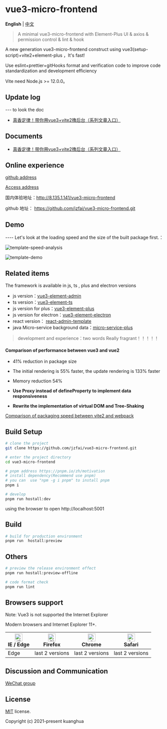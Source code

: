 # vue3-micro-frontend

**English** | [中文](./README-zh_CN.md)

> A minimal vue3-micro-frontend with Element-Plus UI & axios & permission control & lint & hook

A new  generation vue3-micro-frontend  construct  using  vue3(setup-script)+vite2+element-plus ，It's fast!

Use eslint+prettier+gitHooks format and verification code to improve code standardization and development efficiency

Vite need Node.js >= 12.0.0。

## Update log

--- to look the doc

- [真香定律！带你用vue3+vite2撸后台（系列文章入口）](https://juejin.cn/post/7036302298435289095)

## Documents

- [真香定律！带你用vue3+vite2撸后台（系列文章入口）](https://juejin.cn/post/7036302298435289095)

## Online experience

[github address](https://github.com/jzfai/vue3-micro-frontend.git)

[Access address](http://8.135.1.141/vue3-micro-frontend)

国内体验地址：http://8.135.1.141/vue3-micro-frontend

github 地址：  https://github.com/jzfai/vue3-micro-frontend.git

## Demo

 ---- Let's look at the loading speed and the size of the built package first.：

![template-speed-analysis](http://8.135.1.141/file/images/template-speed-analysis.png)

![template-demo](http://8.135.1.141/file/images/plus-demo.png)

## Related items

The framework is available in js, ts , plus and electron versions
- js version：[vue3-element-admin](https://github.com/jzfai/vue3-micro-frontend.git)
- ts version：[vue3-element-ts](https://github.com/jzfai/vue3-admin-ts.git)
- js version for plus：[vue3-element-plus](https://github.com/jzfai/vue3-admin-plus.git)
- js version for electron：[vue3-element-electron](https://github.com/jzfai/vue3-admin-electron.git)
- react version： [react-admin-template](https://github.com/jzfai/react-admin-template.git)
- java Micro-service background data：[micro-service-plus](https://github.com/jzfai/micro-service-plus)
> development and  experience：two words  Really fragrant！！！！！



#### Comparison of performance between vue3 and vue2

- 41% reduction in package size

- The initial rendering is 55% faster, the update rendering is 133% faster

- Memory reduction 54%

- **Use Proxy instead of defineProperty to implement data responsiveness**

- **Rewrite the implementation of virtual DOM and Tree-Shaking**


[Comparison of packaging speed between vite2 and webpack](https://github.com/jzfai/vue3-micro-frontend/issues/2)

## Build Setup

```bash
# clone the project
git clone https://github.com/jzfai/vue3-micro-frontend.git

# enter the project directory
cd vue3-micro-frontend

# pnpm address https://pnpm.io/zh/motivation
# install dependency(Recommend use pnpm)
# you can  use "npm -g i pnpm" to install pnpm 
pnpm i

# develop
pnpm run hostall:dev
```

using the browser to open http://localhost:5001

## Build

```bash
# build for production environment
pnpm run  hostall:preview
```

## Others

```bash
# preview the release environment effect
pnpm run hostall:preview-offline

# code format check
pnpm run lint

```



## Browsers support

Note: Vue3 is not supported the Internet Explorer

Modern browsers and Internet Explorer 11+.

| [<img src="https://raw.githubusercontent.com/alrra/browser-logos/master/src/edge/edge_48x48.png" alt="IE / Edge" width="24px" height="24px" />](http://godban.github.io/browsers-support-badges/)</br>IE / Edge | [<img src="https://raw.githubusercontent.com/alrra/browser-logos/master/src/firefox/firefox_48x48.png" alt="Firefox" width="24px" height="24px" />](http://godban.github.io/browsers-support-badges/)</br>Firefox | [<img src="https://raw.githubusercontent.com/alrra/browser-logos/master/src/chrome/chrome_48x48.png" alt="Chrome" width="24px" height="24px" />](http://godban.github.io/browsers-support-badges/)</br>Chrome | [<img src="https://raw.githubusercontent.com/alrra/browser-logos/master/src/safari/safari_48x48.png" alt="Safari" width="24px" height="24px" />](http://godban.github.io/browsers-support-badges/)</br>Safari |
| --------- | --------- | --------- | --------- |
|Edge| last 2 versions| last 2 versions| last 2 versions

## Discussion and Communication
[WeChat group](http://8.135.1.141/file/images/wx-groud.png)

## License

[MIT](https://github.com/jzfai/vue3-micro-frontend/blob/master/LICENSE) license.

Copyright (c) 2021-present  kuanghua

